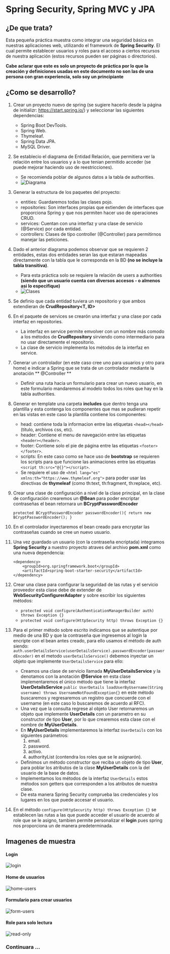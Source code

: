 # Spring Security, Spring MVC y JPA
## ¿De que trata? ##
Esta pequeña práctica muestra como integrar una seguridad básica en nuestras aplicaciones web, utilizando el framework de **Spring Security**.
El cual permite establecer usuarios y roles para el acceso a ciertos recursos de nuestra aplicación (estos recursos pueden ser páginas o directorios).

**Cabe aclarar que este es solo un proyecto de práctica por lo que la creación y definiciones usadas en este documento no son las de una persona con gran experiencia, solo soy un principiante**
## ¿Como se desarrollo? ##
1.  Crear un proyecto nuevo de spring (se sugiere hacerlo desde la página de initializr: https://start.spring.io/) y seleccionar las siguientes dependencias:
	- Spring Boot DevTools.
    - Spring Web.
    - Thymeleaf.
    - Spring Data JPA.
    - MySQL Driver.
2. Se establecio el diagrama de Entidad Relación, que permitiera ver la relación entre los usuarios y a lo que tenian permitido acceder (se puede mejorar haciendo uso de reestricciones).
	- Se recomienda poblar de algunos datos a la tabla de authorities.
	- ![Diagrama][img-diagrama]
3. Generar la estructura de los paquetes del proyecto:
	- entities: Guardaremos todas las clases pojo.
    - repositories: Son interfaces propias que extienden de interfaces que proporciona Spring y que nos permiten hacer uso de operaciones CRUD.
    - services: Cuentan con una interfaz y una clase de servicio (@Service) por cada entidad.
    - controllers: Clases de tipo controller (@Controller) para permitirnos manejar las peticiones.
4. Dado el anterior diagrama podemos observar que se requieren 2 entidades, estas dos entidades seran las que estaran mapeadas directamente con la tabla que le corresponda en la BD **(no se incluye la tabla transitiva)**.
	- Para esta práctica solo se requiere la relación de users a authorities **(siendo que un usuario cuenta con diversos accesos - o almenos asi lo especifique)**
	- ![Clases][img-entities]
5. Se definio que cada entidad tuviera un repositorio y que ambos extendieran de **CrudRepository<T, ID>**
6. En el paquete de services se crearón una interfaz y una clase por cada interfaz en repositories.
	- La interfaz en service permite emvolver con un nombre más comodo a los métodos de **CrudRepository** sirviendo como intermediario para no usar directamente el repositorio.
    - La clase de servicio implementa los métodos de la interfaz en service.
7. Generar un controlador (en este caso cree uno para usuarios y otro para home) e indicar a Spring que se trata de un controlador mediante la anotación ** @Controller **
	- Definir una ruta hacia un formulario para crear un nuevo usuario, en este formulario mandaremos al modelo todos los roles que hay en la tabla authorities.
8. Generar en template una carpeta **includes** que dentro tenga una plantilla y esta contenga los componentes que mas se pudieran repetir en las vistas en este caso la plantilla contiene los componentes:
	- head: contiene toda la informacion entre las etiquetas `<head></head>` (titulo, archivos css, etc).
    - header: Contiene el menu de navegación entre las etiquetas `<header></header>`.
    - footer: Contiene solo el pie de página entre las etiquetas `<footer></footer>`.
    - scripts: En este caso como se hace uso de **bootstrap** se requieren los scripts para que funcione las animaciones entre las etiquetas `<script th:src="@{}"></script>`. 
    - Se requiere el uso de `<html lang="es" xmlns:th="https://www.thymeleaf.org">` para poder usar las directivas de **thymeleaf** (como th:text, th:fragment, th:replace, etc).
9. Crear una clase de configuración a nivel de la clase principal, en la clase de configuración crearemos un **@Bean** para poder encriptar contraseñas el bean retornara un **BCryptPasswordEncoder** 
	
    `protected BCryptPasswordEncoder passwordEncoder(){
        return new BCryptPasswordEncoder();
    }`
10. En el controlador inyectaremos el bean creado para encryptar las contraseñas cuando se cree un nuevo usuario.
11. Una vez guardado un usuario (con la contraseña encriptada) integramos **Spring Security** a nuestro proyecto atraves del archivo **pom.xml** como una nueva dependencia:
        
        <dependency>
            <groupId>org.springframework.boot</groupId>
            <artifactId>spring-boot-starter-security</artifactId>
        </dependency>
    
12. Crear una clase para configurar la seguridad de las rutas y el servicio proveedor esta clase debe de extender de **WebSecurityConfigurerAdapter** y sobre escribir los siguientes métodos:
    - `protected void configure(AuthenticationManagerBuilder auth) throws Exception {}`
    - `protected void configure(HttpSecurity http) throws Exception {}`
13. Para el primer método sobre escrito indicamos que se autentique por medio de una BD y que la contraseña que ingresemos al login la encripte con el bean antes creado, para ello usamos el método de auth siendo: `auth.userDetailsService(userDetailsService).passwordEncoder(passwordEncoder)` en el metodo `userDetailsService()` debemos inyectar un objeto que implemente `UserDetailsService` para ello: 
	- Creamos una clase de servicio llamada **MyUserDetailsService** y la denotamos con la anotación **@Service** en esta clase implementaremos el único método que tiene la interfaz **UserDetailsService** `public UserDetails loadUserByUsername(String username) throws UsernameNotFoundException{}` en este método buscaremos y regresaremos un registro que concuerde con el username (en este caso lo buscaremos de acuerdo al RFC).
    - Una vez que la consulta regrese al objeto User retornaremos un objeto que implemente **UserDetails** con un parametro en su constructor de tipo **User**, por lo que crearemos esta clase con el nombre de **MyUserDetails**.
    - En **MyUserDetails** implementaremos la interfaz `UserDetails` con los siguientes parámetros:
        1. email.
        2. password.
        3. activo.
        4. authorityList (contendra los roles que se le asignarón).
    - Definimos un método constructor que reciba un objeto de tipo **User**, para poblar los atributos de la clase **MyUserDetails** con la del usuario de la base de datos.
    - Implementamos los métodos de la interfaz `UserDetails` estos métodos son getters que corresponden a los atributos de nuestra clase.
    - De esta manera Spring Security comprueba las credenciales y los lugares en los que puede accesar el usuario.
14. En el método `configure(HttpSecurity http) throws Exception {}`  se establecen las rutas a las que puede acceder el usuario de acuerdo al role que se le asigno, tambien permite personalizar el **login** pues spring nos proporciona un de manera predeterminada.

## Imagenes de muestra 
#### Login
![login][img-login]

#### Home de usuarios
![home-users][img-home-users]

#### Formulario para crear usuarios
![form-users][img-form-users]

#### Role para solo lectura
![read-only][img-read-only]

### Continuara ...

[img-diagrama]:https://raw.githubusercontent.com/Cruz-Bdllo/Spring-Security-con-JPA/master/images%20proyect/mer.png "Diagrama"
[img-entities]:https://raw.githubusercontent.com/Cruz-Bdllo/Spring-Security-con-JPA/master/images%20proyect/relationship-entities.png "Relación de entidades"
[img-login]:https://raw.githubusercontent.com/Cruz-Bdllo/Spring-Security-con-JPA/master/images%20proyect/logout.png "Login del sistema"
[img-home-users]:https://raw.githubusercontent.com/Cruz-Bdllo/Spring-Security-con-JPA/master/images%20proyect/home%20users.png "Home page users"
[img-form-users]:https://raw.githubusercontent.com/Cruz-Bdllo/Spring-Security-con-JPA/master/images%20proyect/form%20new%20user.png "user form"
[img-read-only]:https://raw.githubusercontent.com/Cruz-Bdllo/Spring-Security-con-JPA/master/images%20proyect/read%20only.png "user that can read only"
